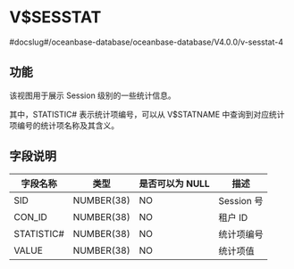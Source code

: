 V$SESSTAT 
==============================
#docslug#/oceanbase-database/oceanbase-database/V4.0.0/v-sesstat-4


**功能** 
---------------------------

该视图用于展示 Session 级别的一些统计信息。

其中，STATISTIC# 表示统计项编号，可以从 V$STATNAME 中查询到对应统计项编号的统计项名称及其含义。

**字段说明** 
-----------------------------



|  **字段名称**  |   **类型**   | **是否可以为 NULL** |  **描述**   |
|------------|------------|----------------|-----------|
| SID        | NUMBER(38) | NO             | Session 号 |
| CON_ID     | NUMBER(38) | NO             | 租户 ID     |
| STATISTIC# | NUMBER(38) | NO             | 统计项编号     |
| VALUE      | NUMBER(38) | NO             | 统计项值      |


